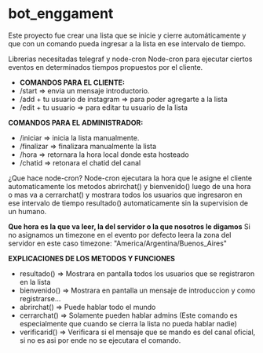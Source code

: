 # bot_enggament
Este proyecto fue crear una lista que se inicie y cierre automáticamente y que con un comando pueda ingresar a la lista en ese intervalo de tiempo.

Librerias necesitadas telegraf y node-cron
Node-cron para ejecutar ciertos eventos en determinados tiempos propuestos por el cliente.

* **COMANDOS PARA EL CLIENTE:**
* /start => envia un mensaje introductorio.
* /add + tu usuario de instagram => para poder agregarte a la lista
* /edit + tu usuario => para editar tu usuario de la lista

**COMANDOS PARA EL ADMINISTRADOR:**
* /iniciar => inicia la lista manualmente.
* /finalizar => finalizara manualmente la lista
* /hora => retornara la hora local donde esta hosteado
* /chatid => retonara el chatid del canal

¿Que hace node-cron?
Node-cron ejecutara la hora que le asigne el cliente automaticamente los metodos abrirchat() y bienvenido() luego de una hora o mas va a cerrarchat() y mostrara todos los usuarios que ingresaron en ese intervalo de tiempo resultado() automaticamente sin la supervision de un humano.

**Que hora es la que va leer, la del servidor o la que nosotros le digamos**
Si no asignamos un timezone en el evento por defecto leera la zona del servidor en este caso timezone: "America/Argentina/Buenos_Aires"

**EXPLICACIONES DE LOS METODOS Y FUNCIONES**
* resultado() => Mostrara en pantalla todos los usuarios que se registraron en la lista
* bienvenido() => Mostrara en pantalla un mensaje de introduccion y como  registrarse...
* abrirchat() => Puede hablar todo el mundo
* cerrarchat() => Solamente pueden hablar admins (Este comando es especialmente que cuando se cierra la lista no pueda hablar nadie)
* verificarid() => Verificara si el mensaje que se mando es del canal oficial, si no es asi por ende no se ejecutara el comando.
